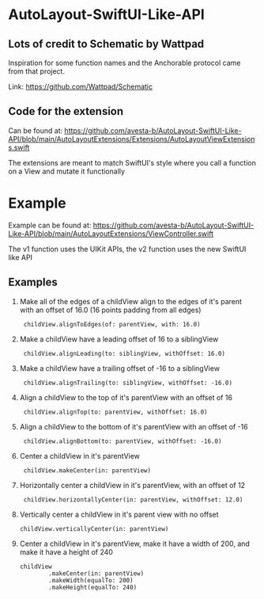 # AutoLayout-SwiftUI-Like-API

## Lots of credit to Schematic by Wattpad

Inspiration for some function names and the Anchorable protocol came from that project.

Link: https://github.com/Wattpad/Schematic

## Code for the extension
Can be found at: https://github.com/avesta-b/AutoLayout-SwiftUI-Like-API/blob/main/AutoLayoutExtensions/Extensions/AutoLayoutViewExtensions.swift

The extensions are meant to match SwiftUI's style where you call a function on a View and mutate it functionally

# Example
Example can be found at: https://github.com/avesta-b/AutoLayout-SwiftUI-Like-API/blob/main/AutoLayoutExtensions/ViewController.swift

The v1 function uses the UIKit APIs, the v2 function uses the new SwiftUI like API

## Examples

1. Make all of the edges of a childView align to the edges of it's parent with an offset of 16.0 (16 points padding from all edges)

        childView.alignToEdges(of: parentView, with: 16.0)

2. Make a childView have a leading offset of 16 to a siblingView

        childView.alignLeading(to: siblingView, withOffset: 16.0)

3. Make a childView have a trailing offset of -16 to a siblingView

        childView.alignTrailing(to: siblingView, withOffset: -16.0)
        
4. Align a childView to the top of it's parentView with an offset of 16

        childView.alignTop(to: parentView, withOffset: 16.0)

6. Align a childView to the bottom of it's parentView with an offset of -16

        childView.alignBottom(to: parentView, withOffset: -16.0)

8. Center a childView in it's parentView

        childView.makeCenter(in: parentView)

9. Horizontally center a childView in it's parentView, with an offset of 12

        childView.horizontallyCenter(in: parentView, withOffset: 12.0)

10. Vertically center a childView in it's parent view with no offset

        childView.verticallyCenter(in: parentView)

11. Center a childView in it's parentView, make it have a width of 200, and make it have a height of 240

        childView
                .makeCenter(in: parentView)
                .makeWidth(equalTo: 200)
                .makeHeight(equalTo: 240)


